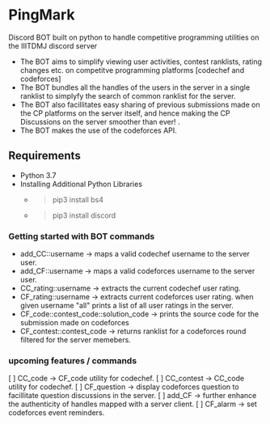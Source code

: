 # PingMark
Discord BOT built on python to handle competitive programming utilities on the IIITDMJ discord server 
- The BOT aims to simplify viewing user activities, contest ranklists, rating changes etc. on competitve programming platforms [codechef and codeforces]
- The BOT bundles all the handles of the users in the server in a single ranklist to simplyfy the search of common ranklist for the server.
- The BOT also facillitates easy sharing of previous submissions made on the CP platforms on the server itself, and hence making the CP Discussions on the server smoother than ever! .
- The BOT makes the use of the codeforces API.

## Requirements

- Python 3.7
- Installing Additional Python Libraries
	-	> pip3 install bs4
	-	> pip3 install discord

### Getting started with BOT commands
 - add_CC::username -> maps a valid codechef username to the server user.
 - add_CF::username -> maps a valid codeforces username to the server user.
 - CC_rating::username -> extracts the current codechef user rating.
 - CF_rating::username -> extracts current codeforces user rating. when given username "all" prints a list of all user ratings in the server.
 - CF_code::contest_code::solution_code -> prints the source code for the submission made on codeforces
 - CF_contest::contest_code -> returns ranklist for a codeforces round filtered for the server memebers.

### upcoming features / commands
 [ ] CC_code -> CF_code utility for codechef.
 [ ] CC_contest -> CC_code utility for codechef.
 [ ] CF_question -> display codeforces question to facillitate question discussions in the server.
 [ ] add_CF -> further enhance the authenticity of handles mapped with a server client.
 [ ] CF_alarm -> set codeforces event reminders.




